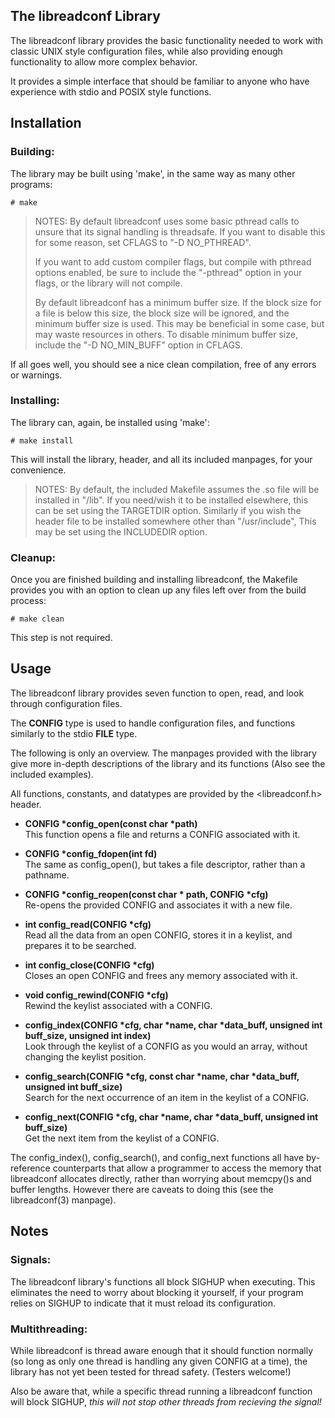 ## The  libreadconf Library
The libreadconf library provides the basic functionality needed to work with classic UNIX style configuration files, while also providing enough functionality to allow more complex behavior.

It provides a simple interface that should be familiar to anyone who have experience with stdio and POSIX style functions.

## Installation
### Building:
The library may be built using 'make', in the same way as many other programs:

	# make
> NOTES:
> By default libreadconf uses some basic pthread calls to unsure that its signal handling is threadsafe.
> If you want to disable this for some reason, set CFLAGS to "-D NO_PTHREAD".
>
> If you want to add custom compiler flags, but compile with pthread options enabled, be sure to include the "-pthread" option in your flags, or the library will not compile.
>
> By default libreadconf has a minimum buffer size. 
> If the block size for a file is below this size, the block size will be ignored, and the minimum buffer size is used. This may be beneficial in some case, but may waste resources in others.
> To disable minimum buffer size, include the "-D NO_MIN_BUFF" option in CFLAGS.

If all goes well, you should see a nice clean compilation, free of any errors or warnings.

### Installing:
The library can, again, be installed using 'make':

	# make install
This will install the library, header, and all its included manpages, for your convenience.
> NOTES:
> By default, the included Makefile assumes the .so file will be installed in "/lib". If you need/wish it to be installed elsewhere, this can be set using the TARGETDIR option.
> Similarly if you wish the header file to be installed somewhere other than "/usr/include", This may be set using the INCLUDEDIR option.

### Cleanup:
Once you are finished building and installing libreadconf, the Makefile provides you with an option to clean up any files left over from the build process:

	# make clean
This step is not required.

## Usage
The libreadconf library provides seven function to open, read, and look through configuration files.

The **CONFIG** type is used to handle configuration files, and functions similarly to the stdio **FILE** type.

The following is only an overview. The manpages provided with the library give more in-depth descriptions of the library and its functions (Also see the included examples).

All functions, constants, and datatypes are provided by the <libreadconf.h> header.

* **CONFIG \*config_open(const char \*path)**  
This function opens a file and returns a CONFIG associated with it.

* **CONFIG \*config_fdopen(int fd)**  
The same as config_open(), but takes a file descriptor, rather than a pathname.

* **CONFIG \*config_reopen(const char \* path, CONFIG \*cfg)**  
Re-opens the provided CONFIG and associates it with a new file.

* **int config_read(CONFIG \*cfg)**  
Read all the data from an open CONFIG, stores it in a keylist, and prepares it to be searched.

* **int config_close(CONFIG \*cfg)**  
Closes an open CONFIG and frees any memory associated with it.

* **void config_rewind(CONFIG \*cfg)**  
Rewind the keylist associated with a CONFIG.

* **config_index(CONFIG \*cfg, char \*name, char \*data_buff, unsigned int buff_size, unsigned int index)**  
Look through the keylist of a CONFIG as you would an array, without changing the keylist position.

* **config_search(CONFIG \*cfg, const char \*name, char \*data_buff, unsigned int buff_size)**  
Search for the next occurrence of an item in the keylist of a CONFIG.

* **config_next(CONFIG \*cfg, char \*name, char \*data_buff, unsigned int buff_size)**  
Get the next item from the keylist of a CONFIG.

The config_index(), config_search(), and config_next functions all have by-reference counterparts that allow a programmer to access the memory that libreadconf allocates directly, rather than worrying about memcpy()s and buffer lengths. However there are caveats to doing this (see the libreadconf(3) manpage).

## Notes
### Signals:
The libreadconf library's functions all block SIGHUP when executing. This eliminates the need to worry about blocking it yourself, if your program relies on SIGHUP to indicate that it must reload its configuration.

### Multithreading:
While libreadconf is thread aware enough that it should function normally (so long as only one thread is handling any given CONFIG at a time), the library has not yet been tested for thread safety. (Testers welcome!)

Also be aware that, while a specific thread running a libreadconf function will block SIGHUP, *this will not stop other threads from recieving the signal!*
